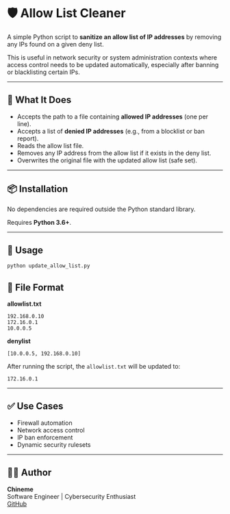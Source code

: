 # 🛡️ Allow List Cleaner

A simple Python script to **sanitize an allow list of IP addresses** by removing any IPs found on a given deny list.

This is useful in network security or system administration contexts where access control needs to be updated automatically, especially after banning or blacklisting certain IPs.

---

## 📌 What It Does

- Accepts the path to a file containing **allowed IP addresses** (one per line).
- Accepts a list of **denied IP addresses** (e.g., from a blocklist or ban report).
- Reads the allow list file.
- Removes any IP address from the allow list if it exists in the deny list.
- Overwrites the original file with the updated allow list (safe set).

---

## 📦 Installation

No dependencies are required outside the Python standard library.

Requires **Python 3.6+**.

---

## 🚀 Usage

```bash
python update_allow_list.py
```

## 📂 File Format

**allowlist.txt**
```
192.168.0.10
172.16.0.1
10.0.0.5
```

**denylist**
```
[10.0.0.5, 192.168.0.10]
```

After running the script, the `allowlist.txt` will be updated to:
```
172.16.0.1
```

---

## ✅ Use Cases

- Firewall automation
- Network access control
- IP ban enforcement
- Dynamic security rulesets

---

## 🧑‍💻 Author

**Chineme**  
Software Engineer | Cybersecurity Enthusiast  
[GitHub](https://github.com/chineme123)
